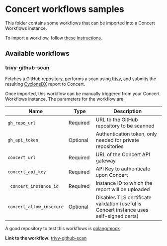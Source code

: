 # Concert workflows samples

This folder contains some workflows that can be imported into a Concert Workflows instance.

To import a workflow, follow [these instructions][00].

## Available workflows

### trivy-github-scan

Fetches a GitHub repository, performs a scan using [trivy][01], and submits the resulting
[CycloneDX][02] report to Concert.

Once imported, this workflow can be manually triggered from your Concert Workflows instance.
The parameters for the workflow are:

| Name                     | Type     | Description                                                                             |
|--------------------------|----------|-----------------------------------------------------------------------------------------|
| `gh_repo_url`            | Required | URL to the GitHub repository to be scanned                                              |
| `gh_api_token`           | Optional | Authentication token, only needed for private repositories                              |
| `concert_url`            | Required | URL of the Concert API gateway                                                          |
| `concert_api_key `       | Required | API Key to authenticate upon Concert                                                    |
|` concert_instance_id `   | Required | Instance ID to which the report will be uploaded                                        |
| `concert_allow_insecure` | Optional | Disables TLS certificate validation (useful is Concert instance uses self-signed certs) |

A good repository to test this workflows is [golang/mock][03]

**Link to the workflow:** [trivy-github-scan](./trivy-github-scan.zip)

[//]: # ( ------------------- Place references below this line ------------------- )

[00]: https://www.ibm.com/docs/en/rapid-network-auto/1.1.x?topic=workflows-importing-exporting
[01]: https://github.com/aquasecurity/trivy
[02]: https://github.com/CycloneDX
[03]: https://github.com/golang/mock
